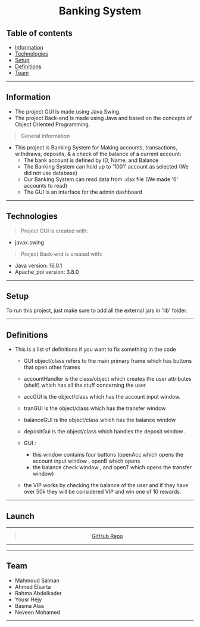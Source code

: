 <center>  <h1> Banking System </h1>
</center>

## Table of contents
* [Information](#information)
* [Technologies](#technologies)
* [Setup](#setup)
* [Definitions](#definitions)
* [Team](#team)

<hr>

## Information
- The project GUI is made using Java Swing. <br>
- The project Back-end is made using Java and based on the concepts of Object Oriented Programming. <br>
> General Information
- This project is Banking System for Making accounts, transactions, withdraws, deposits, & a check of the balance of a current account:
  - The bank account is defined by ID, Name, and Balance 
  - The Banking System can hold up to '1001' account as selected (We did not use database)
  - Our Banking System can read data from .xlsx file (We made '6' accounts to read) 
  - The GUI is an interface for the admin dashboard

<hr>

## Technologies
> Project GUI is created with:
* javax.swing
> Project Back-end is created with:
* Java version: 16.0.1
* Apache_poi version: 3.8.0
<hr>

## Setup
To run this project, just make sure to add all the external jars in 'lib' folder.
<hr>


## Definitions
- This is a list of definitions if you want to fix something in the code 

	- GUI object/class refers to the main primary frame which has buttons that open other frames 

	- accountHandler is the class/object which creates the user attributes (shelf) which has all the stuff concerning 
	the user 

	- accGUI is the object/class which has the account input window.   

	- tranGUI is the object/class which has the transfer window

	- balanceGUI is the object/class which has the balance window

	- depositGui is the object/class which handles the deposit window .

	- GUI :
		- this window contains four buttons (openAcc which opens the account input window , openB which opens 
		- the balance check window , and openT which opens the transfer window)


	- the VIP works by checking the balance of the user and if they have over 50k they will be considered VIP and win one of 10 rewards.

<hr>

## Launch
<hr>

> <center><a href="https://github.com/mahmoud1yaser/Banking_System.git">GitHub Repo</a></center>
<hr>


<hr>

## Team
- Mahmoud Salman 
- Ahmed Elsarta 
- Rahma Abdelkader 
- Yousr Hejy
- Basma Alaa
- Neveen Mohamed 
<hr>